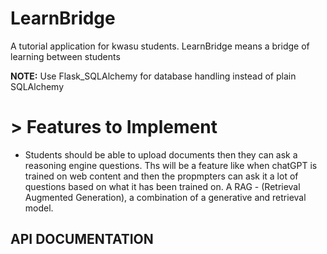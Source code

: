 # LearnBridge
A tutorial application for kwasu students. LearnBridge means a bridge of learning between students

**NOTE:** Use Flask_SQLAlchemy for database handling instead of plain SQLAlchemy

# > Features to Implement
* Students should be able to upload documents then they can ask a reasoning engine questions. Ths will be a feature like when chatGPT is trained on web content and then the propmpters can ask it a lot of questions based on what it has been trained on. A RAG - (Retrieval Augmented Generation), a combination of a generative and retrieval model.

## API DOCUMENTATION
